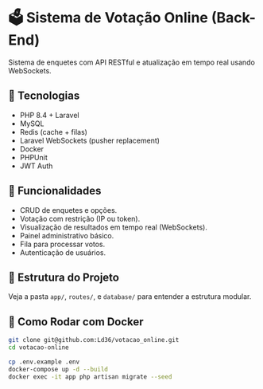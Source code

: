 # 🗳️ Sistema de Votação Online (Back-End)

Sistema de enquetes com API RESTful e atualização em tempo real usando WebSockets.

## 🔧 Tecnologias

- PHP 8.4 + Laravel
- MySQL
- Redis (cache + filas)
- Laravel WebSockets (pusher replacement)
- Docker
- PHPUnit
- JWT Auth

## 🚀 Funcionalidades

- CRUD de enquetes e opções.
- Votação com restrição (IP ou token).
- Visualização de resultados em tempo real (WebSockets).
- Painel administrativo básico.
- Fila para processar votos.
- Autenticação de usuários.

## 📂 Estrutura do Projeto

Veja a pasta `app/`, `routes/`, e `database/` para entender a estrutura modular.

## 🐳 Como Rodar com Docker

```bash
git clone git@github.com:Ld36/votacao_online.git
cd votacao-online

cp .env.example .env
docker-compose up -d --build
docker exec -it app php artisan migrate --seed
